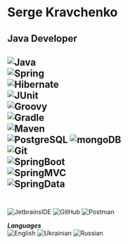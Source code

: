 # Serge Kravchenko
## Java Developer

![Java]()  
![Spring](https://img.shields.io/badge/-Spring-555555?style=for-the-badge&logo=Spring&logoColor=efd81d)  
![Hibernate](https://img.shields.io/badge/-Hibernate-555555?style=for-the-badge&logo=Hibernate&logoColor=efd81d)  
![JUnit](https://img.shields.io/badge/-JUnit-555555?style=for-the-badge&logo=JUnit&logoColor=efd81d)  
![Groovy](https://img.shields.io/badge/-Groovy-555555?style=for-the-badge&logo=Groovy&logoColor=efd81d)  
![Gradle](https://img.shields.io/badge/-Gradle-555555?style=for-the-badge&logo=Gradle&logoColor=efd81d)  
![Maven](https://img.shields.io/badge/-Maven-555555?style=for-the-badge&logo=Maven&logoColor=efd81d)  
![PostgreSQL](https://img.shields.io/badge/-PostgreSQL-555555?style=for-the-badge&logo=PostgreSQL&logoColor=efd81d) 
![mongoDB](https://img.shields.io/badge/-mongoDB-555555?style=for-the-badge&logo=mongoDB&logoColor=efd81d)  
![Git](https://img.shields.io/badge/-Git-555555?style=for-the-badge&logo=Git&logoColor=efd81d)  
![SpringBoot](https://img.shields.io/badge/-SpringBoot-555555?style=for-the-badge&logo=SpringBoot&logoColor=efd81d)  
![SpringMVC](https://img.shields.io/badge/-SpringMVC-555555?style=for-the-badge&logo=SpringMVC&logoColor=efd81d)  
![SpringData](https://img.shields.io/badge/-SpringData-555555?style=for-the-badge&logo=SpringData&logoColor=efd81d)  
<br>
---
![JetbrainsIDE](https://img.shields.io/badge/-JetbrainsIDE-555555?style=for-the-badge&logo=JetbrainsIDE&logoColor=efd81d)
![GitHub](https://img.shields.io/badge/-GitHub-555555?style=for-the-badge&logo=GitHub&logoColor=efd81d)
![Postman](https://img.shields.io/badge/-Postman-555555?style=for-the-badge&logo=Postman&logoColor=efd81d)

**_Languages_**  
![English](https://img.shields.io/badge/English-intermediate-yellowgreen)
![Ukrainian](https://img.shields.io/badge/Ukrainian-native-yellowgreen)
![Russian](https://img.shields.io/badge/Russian-native-yellowgreen)

<br><br>
